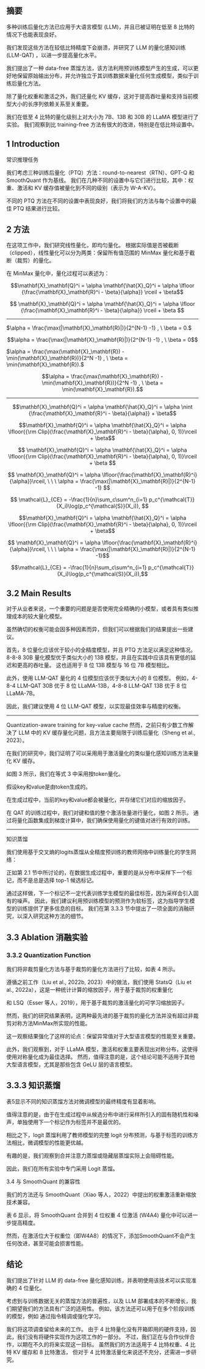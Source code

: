 
## 摘要

多种训练后量化方法已应用于大语言模型 (LLM)，并且已被证明在低至 8 比特的情况下也能表现良好。

我们发现这些方法在较低比特精度下会崩溃，并研究了 LLM 的量化感知训练(LLM-QAT) ，以进一步提高量化水平。

我们提出了一种 data-free 蒸馏方法，该方法利用预训练模型产生的生成，可以更好地保留原始输出分布，并允许独立于其训练数据来量化任何生成模型，类似于训练后量化方法。

除了量化权重和激活之外，我们还量化 KV 缓存，这对于提高吞吐量和支持当前模型大小的长序列依赖关系至关重要。

我们在低至 4 比特的量化级别上对大小为 7B、13B 和 30B 的 LLaMA 模型进行了实验。 我们观察到比 training-free 方法有很大的改进，特别是在低比特设置中。

## 1 Introduction







常识推理任务



我们考虑三种训练后量化（PTQ）方法：round-to-nearest（RTN）、GPT-Q 和 SmoothQuant 作为基线。 
我们在几种不同的设置中与它们进行比较，其中：权重、激活和 KV 缓存值被量化到不同的级别（表示为 W-A-KV）。 

不同的 PTQ 方法在不同的设置中表现良好，我们将我们的方法与每个设置中的最佳 PTQ 结果进行比较。



## 2 方法


在这项工作中，我们研究线性量化，即均匀量化。 根据实际值是否被截断（clipped），线性量化可以分为两类：保留所有值范围的 MinMax 量化和基于截断（裁剪）的量化。


在 MinMax 量化中，量化过程可以表述为：

```math
\mathbf{X}_\mathbf{Q}^i = \alpha \mathbf{\hat{X}_Q}^i = \alpha \lfloor {\frac{\mathbf{X}_\mathbf{R}^i - \beta}{\alpha}} \rceil + \beta
```

$$
\mathbf{X}_\mathbf{Q}^i = \alpha \mathbf{\hat{X}_Q}^i = \alpha \lfloor {\frac{\mathbf{X}_\mathbf{R}^i - \beta}{\alpha}} \rceil + \beta
$$


---
$\alpha = \frac{\max(|\mathbf{X}_\mathbf{R}|)}{2^{N-1} -1} , \ \beta = 0.$

```math
\alpha = \frac{\max(|\mathbf{X}_\mathbf{R}|)}{2^{N-1} -1} , \ \beta = 0
```


$\alpha = \frac{\max(\mathbf{X}_\mathbf{R}) - \min(\mathbf{X}_\mathbf{R})}{2^N -1} , \ \beta = \min(\mathbf{X}_\mathbf{R}).$

```math
\alpha = \frac{\max(\mathbf{X}_\mathbf{R}) - \min(\mathbf{X}_\mathbf{R})}{2^N -1} , \ \beta = \min(\mathbf{X}_\mathbf{R}).
```


---



```math
\mathbf{X}_\mathbf{Q}^i = \alpha \mathbf{\hat{X}_Q}^i = \alpha \nint {\frac{\mathbf{X}_\mathbf{R}^i - \beta}{\alpha}}  + \beta
```



```math
\mathbf{X}_\mathbf{Q}^i = \alpha \mathbf{\hat{X}_Q}^i = \alpha \lfloor{{\rm Clip}(\frac{\mathbf{X}_\mathbf{R}^i - \beta}{\alpha}, 0, 1)}\rceil + \beta
```


$$
\mathbf{X}_\mathbf{Q}^i = \alpha \mathbf{\hat{X}_Q}^i = \alpha \lfloor{{\rm Clip}(\frac{\mathbf{X}_\mathbf{R}^i - \beta}{\alpha}, 0, 1)}\rceil + \beta
$$


$$
\mathbf{X}_\mathbf{Q}^i = \alpha \lfloor{\frac{\mathbf{X}_\mathbf{R}^i}{\alpha}}\rceil, \ \ \ \alpha = \frac{\max(|\mathbf{X}_\mathbf{R}|)}{2^{N-1} -1}
$$


$$
\mathcal{L}_{CE} = -\frac{1}{n}\sum_c\sum^n_{i=1} p_c^{\mathcal{T}}(X_i)\log(p_c^{\mathcal{S}}(X_i)),
$$


```math
\mathbf{X}_\mathbf{Q}^i = \alpha \mathbf{\hat{X}_Q}^i = \alpha \lfloor{{\rm Clip}(\frac{\mathbf{X}_\mathbf{R}^i - \beta}{\alpha}, 0, 1)}\rceil + \beta
```


```math

\mathbf{X}_\mathbf{Q}^i = \alpha \lfloor{\frac{\mathbf{X}_\mathbf{R}^i}{\alpha}}\rceil, \ \ \ \alpha = \frac{\max(|\mathbf{X}_\mathbf{R}|)}{2^{N-1} -1}
```

```math
\mathcal{L}_{CE} = -\frac{1}{n}\sum_c\sum^n_{i=1} p_c^{\mathcal{T}}(X_i)\log(p_c^{\mathcal{S}}(X_i)),
```

## 3.2 Main Results

对于从业者来说，一个重要的问题是是否使用完全精确的小模型，或者具有类似推理成本的较大量化模型。

虽然确切的权衡可能会因多种因素而异，但我们可以根据我们的结果提出一些建议。

首先，8 位量化应该优于较小的全精度模型，并且 PTQ 方法足以满足这种情况。 8-8-8 30B 量化模型优于类似大小的 13B 模型，并且在实践中应该具有更低的延迟和更高的吞吐量。 这也适用于 8 位 13B 模型与 16 位 7B 模型相比。

此外，使用 LLM-QAT 量化的 4 位模型应该优于类似大小的 8 位模型。 例如，4-8-4 LLM-QAT 30B 优于 8 位 LLaMA-13B，4-8-8 LLM-QAT 13B 优于 8 位 LLaMA-7B。

因此，我们建议使用 4 位 LLM-QAT 模型，以实现最佳效率与精度的权衡。



---

Quantization-aware training for key-value cache
然而，之前只有少数工作解决了 LLM 中的 KV 缓存量化问题，且方法主要局限于训练后量化（Sheng et al., 2023）。 

在我们的研究中，我们证明了可以采用用于激活量化的类似量化感知训练方法来量化 KV 缓存。 

如图 3 所示，我们在等式 3 中采用按token量化。

假设key和value是由token生成的。 

在生成过程中，当前的key和value都会被量化，并存储它们对应的缩放因子。 

在 QAT 的训练过程中，我们对键和值的整个激活张量进行量化，如图 2 所示。
通过将量化函数集成到梯度计算中，我们确保使用量化的键值对进行有效的训练。



---

知识蒸馏

我们使用基于交叉熵的logits蒸馏从全精度预训练的教师网络中训练量化的学生网络：




正如第 2.1 节中所讨论的，在数据生成过程中，重要的是从分布中采样下一个标记，而不是总是选择 top-1 候选标记。 

通过这样做，下一个标记不一定代表训练学生模型的最佳标签，因为采样会引入固有的噪声。 
因此，我们建议利用预训练模型的预测作为软标签，这为指导学生模型的训练提供了更多信息的目标。 
我们在第 3.3.3 节中提出了一项全面的消融研究，以深入研究这种方法的细节。



## 3.3 Ablation 消融实验




### 3.3.2 Quantization Function

我们将非裁剪量化方法与基于裁剪的量化方法进行了比较，如表 4 所示。

遵循之前工作（Liu et al., 2022b, 2023）中的做法，我们使用 StatsQ（Liu et al., 2022a），这是一种统计计算的缩放因子，用于基于裁剪的权重量化

和 LSQ（Esser 等人，2019），用于基于裁剪的激活量化的可学习缩放因子。

然而，我们的研究结果表明，这两种最先进的基于裁剪的量化方法并没有超过非裁剪对称方法MinMax所实现的性能。

这一观察结果强化了这样的论点：保留异常值对于大型语言模型的性能至关重要。

此外，我们观察到，对于 LLaMA 模型，激活和权重主要表现出对称分布，这使得使用对称量化成为最佳选择。 然而，值得注意的是，这个结论可能不适用于其他大型语言模型，尤其是那些包含 GeLU 层的语言模型。


## 3.3.3  知识蒸馏

表5显示不同的知识蒸馏方法对微调模型的最终精度有显着影响。

值得注意的是，由于在生成过程中从候选分布中进行采样所引入的固有随机性和噪声，单独使用下一个标记作为标签并不是最优的。

相比之下，logit 蒸馏利用了教师模型的完整 logit 分布预测，与基于标签的训练方法相比，微调模型的性能更优越。

有趣的是，我们观察到合并注意力蒸馏或隐藏层蒸馏实际上会阻碍性能。

因此，我们在所有实验中专门采用 Logit 蒸馏。


3.4 与 SmoothQuant 的兼容性

我们的方法还与 SmoothQuant（Xiao 等人，2022）中提出的权重激活重新缩放技术兼容。

表 6 显示，将 SmoothQuant 合并到 4 位权重 4 位激活 (W4A4) 量化中可以进一步提高精度。

然而，在激活位大于权重位（即W4A8）的情况下，添加SmoothQuant不会产生任何改进，甚至可能会损害性能。




## 结论

我们提出了针对 LLM 的 data-free 量化感知训练，并表明使用该技术可以实现准确的 4 位量化。

考虑到与训练数据无关的蒸馏方法的普遍性，以及 LLM 部署成本的不断增长，我们期望我们的方法具有广泛的适用性。 
例如，该方法还可以用于在多个阶段训练的模型，例如 通过指令精调或强化学习。 

我们将这项调查留给未来的工作。 由于 4 比特量化没有开箱即用的硬件支持，因此，我们没有将硬件实现作为这项工作的一部分。 
不过，我们正在与合作伙伴合作，以期在不久的将来实现这一目标。 虽然我们的方法适用于 4 比特权重、4 比特 KV 缓存和 8 比特激活，
但对于 4 比特激活量化来说还不充分，还需进一步研究。
